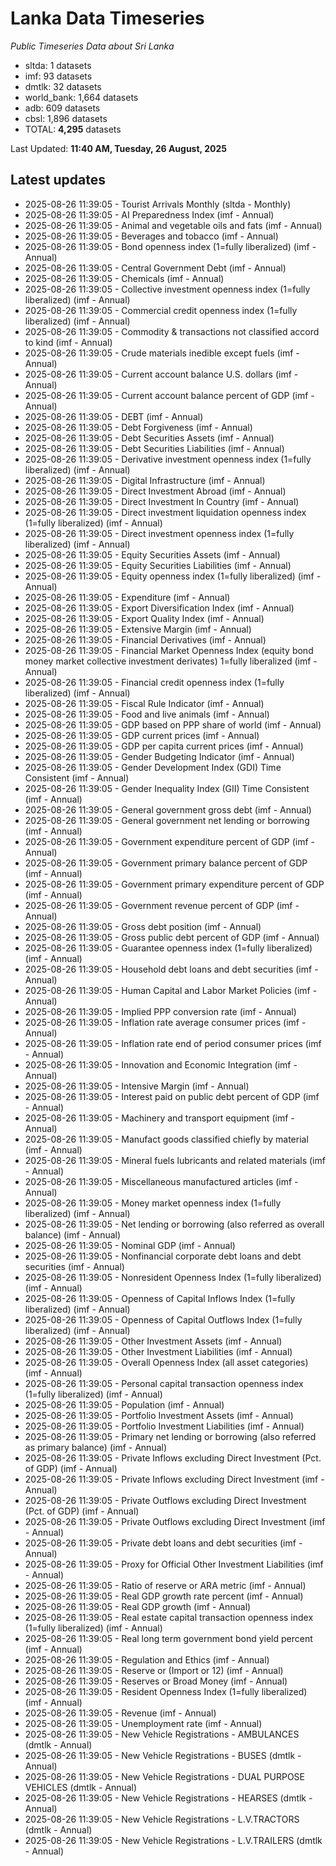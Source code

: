 # Lanka Data Timeseries
*Public Timeseries Data about Sri Lanka*

* sltda: 1 datasets
* imf: 93 datasets
* dmtlk: 32 datasets
* world_bank: 1,664 datasets
* adb: 609 datasets
* cbsl: 1,896 datasets
* TOTAL: **4,295** datasets

Last Updated: **11:40 AM, Tuesday, 26 August, 2025**

## Latest updates

* 2025-08-26 11:39:05 - Tourist Arrivals Monthly (sltda - Monthly)
* 2025-08-26 11:39:05 - AI Preparedness Index (imf - Annual)
* 2025-08-26 11:39:05 - Animal and vegetable oils and fats (imf - Annual)
* 2025-08-26 11:39:05 - Beverages and tobacco (imf - Annual)
* 2025-08-26 11:39:05 - Bond openness index (1=fully liberalized) (imf - Annual)
* 2025-08-26 11:39:05 - Central Government Debt (imf - Annual)
* 2025-08-26 11:39:05 - Chemicals (imf - Annual)
* 2025-08-26 11:39:05 - Collective investment openness index (1=fully liberalized) (imf - Annual)
* 2025-08-26 11:39:05 - Commercial credit openness index (1=fully liberalized) (imf - Annual)
* 2025-08-26 11:39:05 - Commodity & transactions not classified accord to kind (imf - Annual)
* 2025-08-26 11:39:05 - Crude materials inedible except fuels (imf - Annual)
* 2025-08-26 11:39:05 - Current account balance U.S. dollars (imf - Annual)
* 2025-08-26 11:39:05 - Current account balance percent of GDP (imf - Annual)
* 2025-08-26 11:39:05 - DEBT (imf - Annual)
* 2025-08-26 11:39:05 - Debt Forgiveness (imf - Annual)
* 2025-08-26 11:39:05 - Debt Securities Assets (imf - Annual)
* 2025-08-26 11:39:05 - Debt Securities Liabilities (imf - Annual)
* 2025-08-26 11:39:05 - Derivative investment openness index (1=fully liberalized) (imf - Annual)
* 2025-08-26 11:39:05 - Digital Infrastructure (imf - Annual)
* 2025-08-26 11:39:05 - Direct Investment Abroad (imf - Annual)
* 2025-08-26 11:39:05 - Direct Investment In Country (imf - Annual)
* 2025-08-26 11:39:05 - Direct investment liquidation openness index (1=fully liberalized) (imf - Annual)
* 2025-08-26 11:39:05 - Direct investment openness index (1=fully liberalized) (imf - Annual)
* 2025-08-26 11:39:05 - Equity Securities Assets (imf - Annual)
* 2025-08-26 11:39:05 - Equity Securities Liabilities (imf - Annual)
* 2025-08-26 11:39:05 - Equity openness index (1=fully liberalized) (imf - Annual)
* 2025-08-26 11:39:05 - Expenditure (imf - Annual)
* 2025-08-26 11:39:05 - Export Diversification Index (imf - Annual)
* 2025-08-26 11:39:05 - Export Quality Index (imf - Annual)
* 2025-08-26 11:39:05 - Extensive Margin (imf - Annual)
* 2025-08-26 11:39:05 - Financial Derivatives (imf - Annual)
* 2025-08-26 11:39:05 - Financial Market Openness Index (equity bond money market collective investment derivates) 1=fully liberalized (imf - Annual)
* 2025-08-26 11:39:05 - Financial credit openness index (1=fully liberalized) (imf - Annual)
* 2025-08-26 11:39:05 - Fiscal Rule Indicator (imf - Annual)
* 2025-08-26 11:39:05 - Food and live animals (imf - Annual)
* 2025-08-26 11:39:05 - GDP based on PPP share of world (imf - Annual)
* 2025-08-26 11:39:05 - GDP current prices (imf - Annual)
* 2025-08-26 11:39:05 - GDP per capita current prices (imf - Annual)
* 2025-08-26 11:39:05 - Gender Budgeting Indicator (imf - Annual)
* 2025-08-26 11:39:05 - Gender Development Index (GDI) Time Consistent (imf - Annual)
* 2025-08-26 11:39:05 - Gender Inequality Index (GII) Time Consistent (imf - Annual)
* 2025-08-26 11:39:05 - General government gross debt (imf - Annual)
* 2025-08-26 11:39:05 - General government net lending or borrowing (imf - Annual)
* 2025-08-26 11:39:05 - Government expenditure percent of GDP (imf - Annual)
* 2025-08-26 11:39:05 - Government primary balance percent of GDP (imf - Annual)
* 2025-08-26 11:39:05 - Government primary expenditure percent of GDP (imf - Annual)
* 2025-08-26 11:39:05 - Government revenue percent of GDP (imf - Annual)
* 2025-08-26 11:39:05 - Gross debt position (imf - Annual)
* 2025-08-26 11:39:05 - Gross public debt percent of GDP (imf - Annual)
* 2025-08-26 11:39:05 - Guarantee openness index (1=fully liberalized) (imf - Annual)
* 2025-08-26 11:39:05 - Household debt loans and debt securities (imf - Annual)
* 2025-08-26 11:39:05 - Human Capital and Labor Market Policies (imf - Annual)
* 2025-08-26 11:39:05 - Implied PPP conversion rate (imf - Annual)
* 2025-08-26 11:39:05 - Inflation rate average consumer prices (imf - Annual)
* 2025-08-26 11:39:05 - Inflation rate end of period consumer prices (imf - Annual)
* 2025-08-26 11:39:05 - Innovation and Economic Integration (imf - Annual)
* 2025-08-26 11:39:05 - Intensive Margin (imf - Annual)
* 2025-08-26 11:39:05 - Interest paid on public debt percent of GDP (imf - Annual)
* 2025-08-26 11:39:05 - Machinery and transport equipment (imf - Annual)
* 2025-08-26 11:39:05 - Manufact goods classified chiefly by material (imf - Annual)
* 2025-08-26 11:39:05 - Mineral fuels lubricants and related materials (imf - Annual)
* 2025-08-26 11:39:05 - Miscellaneous manufactured articles (imf - Annual)
* 2025-08-26 11:39:05 - Money market openness index (1=fully liberalized) (imf - Annual)
* 2025-08-26 11:39:05 - Net lending or borrowing (also referred as overall balance) (imf - Annual)
* 2025-08-26 11:39:05 - Nominal GDP (imf - Annual)
* 2025-08-26 11:39:05 - Nonfinancial corporate debt loans and debt securities (imf - Annual)
* 2025-08-26 11:39:05 - Nonresident Openness Index (1=fully liberalized) (imf - Annual)
* 2025-08-26 11:39:05 - Openness of Capital Inflows Index (1=fully liberalized) (imf - Annual)
* 2025-08-26 11:39:05 - Openness of Capital Outflows Index (1=fully liberalized) (imf - Annual)
* 2025-08-26 11:39:05 - Other Investment Assets (imf - Annual)
* 2025-08-26 11:39:05 - Other Investment Liabilities (imf - Annual)
* 2025-08-26 11:39:05 - Overall Openness Index (all asset categories) (imf - Annual)
* 2025-08-26 11:39:05 - Personal capital transaction openness index (1=fully liberalized) (imf - Annual)
* 2025-08-26 11:39:05 - Population (imf - Annual)
* 2025-08-26 11:39:05 - Portfolio Investment Assets (imf - Annual)
* 2025-08-26 11:39:05 - Portfolio Investment Liabilities (imf - Annual)
* 2025-08-26 11:39:05 - Primary net lending or borrowing (also referred as primary balance) (imf - Annual)
* 2025-08-26 11:39:05 - Private Inflows excluding Direct Investment (Pct. of GDP) (imf - Annual)
* 2025-08-26 11:39:05 - Private Inflows excluding Direct Investment (imf - Annual)
* 2025-08-26 11:39:05 - Private Outflows excluding Direct Investment (Pct. of GDP) (imf - Annual)
* 2025-08-26 11:39:05 - Private Outflows excluding Direct Investment (imf - Annual)
* 2025-08-26 11:39:05 - Private debt loans and debt securities (imf - Annual)
* 2025-08-26 11:39:05 - Proxy for Official Other Investment Liabilities (imf - Annual)
* 2025-08-26 11:39:05 - Ratio of reserve or ARA metric (imf - Annual)
* 2025-08-26 11:39:05 - Real GDP growth rate percent (imf - Annual)
* 2025-08-26 11:39:05 - Real GDP growth (imf - Annual)
* 2025-08-26 11:39:05 - Real estate capital transaction openness index (1=fully liberalized) (imf - Annual)
* 2025-08-26 11:39:05 - Real long term government bond yield percent (imf - Annual)
* 2025-08-26 11:39:05 - Regulation and Ethics (imf - Annual)
* 2025-08-26 11:39:05 - Reserve or (Import or 12) (imf - Annual)
* 2025-08-26 11:39:05 - Reserves or Broad Money (imf - Annual)
* 2025-08-26 11:39:05 - Resident Openness Index (1=fully liberalized) (imf - Annual)
* 2025-08-26 11:39:05 - Revenue (imf - Annual)
* 2025-08-26 11:39:05 - Unemployment rate (imf - Annual)
* 2025-08-26 11:39:05 - New Vehicle Registrations - AMBULANCES (dmtlk - Annual)
* 2025-08-26 11:39:05 - New Vehicle Registrations - BUSES (dmtlk - Annual)
* 2025-08-26 11:39:05 - New Vehicle Registrations - DUAL PURPOSE VEHICLES (dmtlk - Annual)
* 2025-08-26 11:39:05 - New Vehicle Registrations - HEARSES (dmtlk - Annual)
* 2025-08-26 11:39:05 - New Vehicle Registrations - L.V.TRACTORS (dmtlk - Annual)
* 2025-08-26 11:39:05 - New Vehicle Registrations - L.V.TRAILERS (dmtlk - Annual)